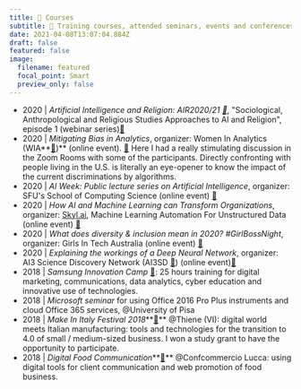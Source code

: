 ```yaml
---
title: 📆 Courses 
subtitle: 📂 Training courses, attended seminars, events and conferences
date: 2021-04-08T13:07:04.884Z
draft: false
featured: false
image:
  filename: featured
  focal_point: Smart
  preview_only: false
---
```

- 2020 | *Artificial Intelligence and Religion: AIR2020/21 [🔗](https://air2020.fbk.eu/home)*, "Sociological, Anthropological and Religious Studies Approaches to AI and Religion", episode 1 (webinar series)[🔗](https://air2020.fbk.eu/program)
- 2020 | *Mitigating Bias in Analytics*, organizer: Women In Analytics (WIA**[🔗](https://womeninanalytics.com/))** (online event).  **[🔗](https://www.eventbrite.com/e/mitigating-bias-in-analytics-data-collection-tickets-113396646422)** Here I had a really stimulating discussion in the Zoom Rooms with some of the participants. Directly confronting with people living in the U.S. is literally an eye-opener to know the impact of the current discriminations by algorithms.
- 2020 | *AI Week: Public lecture series on Artificial Intelligence*, organizer: SFU's School of Computing Science (online event) **[🔗](https://www.eventbrite.ca/e/ai-week-public-lecture-series-on-artificial-intelligence-registration-113004698094)**
- 2020 | *How AI and Machine Learning can Transform Organizations*, organizer: [Skyl.ai](http://skyl.ai/), Machine Learning Automation For Unstructured Data (online event) **[🔗](https://www.eventbrite.com/e/how-ai-and-machine-learning-can-transform-organizations-tickets-106896638724)**
- 2020 | *What does diversity & inclusion mean in 2020?* *#GirlBossNight*, organizer: Girls In Tech Australia (online event) **[🔗](https://www.eventbrite.com.au/e/girl-boss-night-virtual-what-does-diversity-inclusion-mean-in-2020-tickets-112343179474)**
- 2020 | *Explaining the workings of a Deep Neural Network*, organizer: AI3 Science Discovery Network (AI3SD **[🔗](http://www.ai3sd.org/)**) (online event)[🔗](https://www.eventbrite.co.uk/e/ai3sd-online-seminar-series-explaining-a-deep-neural-network-tickets-114396541134)
- 2018 | *Samsung Innovation Camp* **[🔗](https://www.innovationcamp.it/)**: 25 hours training for digital marketing, communications, data analytics, cyber education and innovative use of technologies.
- 2018 | *Microsoft seminar* for using Office 2016 Pro Plus instruments and cloud Office 365 services, @University of Pisa
- 2018 | *Make In Italy Festival 2018***[🔗](http://www.goodnet.it/make-italy-festival-digitale-incontra-la-manifattura-delle-pmi-italiane/)** @Thiene (VI): digital world meets Italian manufacturing: tools and technologies for the transition to 4.0 of small / medium-sized business. I won a study grant to have the opportunity to participate.
- 2018 | *Digital Food Communication***[🔗](https://www.facebook.com/events/2060432217536402/)** @Confcommercio Lucca: using digital tools for client communication and web promotion of food business.
